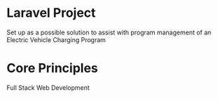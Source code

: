 # Laravel Project
Set up as a possible solution to assist with program 
management of an Electric Vehicle Charging Program

# Core Principles
Full Stack Web Development

